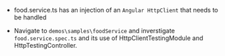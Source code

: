 - food.service.ts has an injection of an `Angular HttpClient` that needs to be handled

- Navigate to `demos\samples\foodService` and inverstigate `food.service.spec.ts` and its use of HttpClientTestingModule and HttpTestingController.

